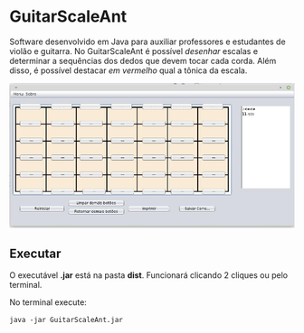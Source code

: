 # GuitarScaleAnt

Software desenvolvido em Java para auxiliar professores e estudantes de violão e guitarra. No GuitarScaleAnt é possível _desenhar_ escalas e determinar a sequências dos dedos que devem tocar cada corda. Além disso, é possível destacar _em vermelho_ qual a tônica da escala.

![](demo_ant.jpeg)


## Executar

O executável **.jar** está na pasta **dist**. 
Funcionará clicando 2 cliques ou pelo terminal. 

No terminal execute:

```
java -jar GuitarScaleAnt.jar 
```
